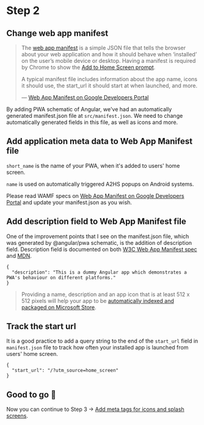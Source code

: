 # Step 2

## Change web app manifest

>The [web app manifest](https://developer.mozilla.org/en-US/docs/Web/Manifest) is a simple JSON file that tells the browser about your web application and how it should behave when ‘installed’ on the user’s mobile device or desktop. Having a manifest is required by Chrome to show the [Add to Home Screen prompt](https://developers.google.com/web/fundamentals/app-install-banners/).
>
> A typical manifest file includes information about the app name, icons it should use, the start_url it should start at when launched, and more.
> 
> — [Web App Manifest on Google Developers Portal](https://developers.google.com/web/fundamentals/web-app-manifest/)

By adding PWA schematic of Angular, we've had an automatically generated manifest.json file at `src/manifest.json`. We need to change automatically generated fields in this file, as well as icons and more.

## Add application meta data to Web App Manifest file

`short_name` is the name of your PWA, when it's added to users' home screen.

`name` is used on automatically triggered A2HS popups on Android systems.

Please read WAMF specs on [Web App Manifest on Google Developers Portal](https://developers.google.com/web/fundamentals/web-app-manifest/) and update your manifest.json as you wish.

## Add description field to Web App Manifest file

One of the improvement points that I see on the manifest.json file, which was generated by @angular/pwa schematic, is the addition of description field. Description field is documented on both [W3C Web App Manifest spec](https://www.w3.org/TR/appmanifest/) and [MDN](https://developer.mozilla.org/en-US/docs/Web/Manifest).

```
{
  "description": "This is a dummy Angular app which demonstrates a PWA's behaviour on different platforms."
}
```

>Providing a name, description and an app icon that is at least 512 x 512 pixels will help your app to be [automatically indexed and packaged on Microsoft Store](https://docs.microsoft.com/en-us/microsoft-edge/progressive-web-apps/microsoft-store#automatic-pwa-importing-with-bing).

## Track the start url

It is a good practice to add a query string to the end of the `start_url` field in `manifest.json` file to track how often your installed app is launched from users' home screen.

```
{
  "start_url": "/?utm_source=home_screen"
}
```

## Good to go 🎯
Now you can continue to Step 3 -> [Add meta tags for icons and splash screens](https://github.com/onderceylan/pwa-workshop-angular-firebase/blob/step-3/README.md). 
